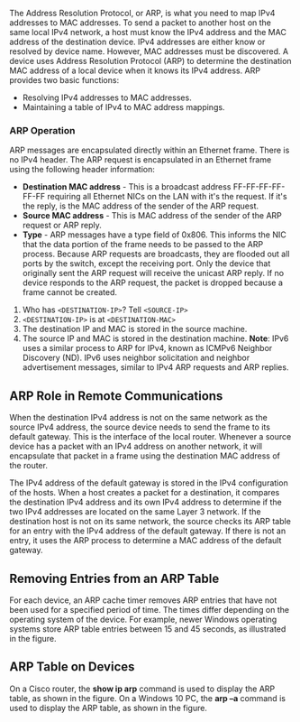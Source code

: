 The Address Resolution Protocol, or ARP, is what you need to map IPv4 addresses to MAC addresses. To send a packet to another host on the same local IPv4 network, a host must know the IPv4 address and the MAC address of the destination device. IPv4 addresses are either know or resolved by device name. However, MAC addresses must be discovered.
A device uses Address Resolution Protocol (ARP) to determine the destination MAC address of a local device when it knows its IPv4 address.
ARP provides two basic functions:
- Resolving IPv4 addresses to MAC addresses.
- Maintaining a table of IPv4 to MAC address mappings.
### ARP Operation
ARP messages are encapsulated directly within an Ethernet frame. There is no IPv4 header. The ARP request is encapsulated in an Ethernet frame using the following header information:
- **Destination MAC address** - This is a broadcast address FF-FF-FF-FF-FF-FF requiring all Ethernet NICs on the LAN with it's the request. If it's the reply, is the MAC address of the sender of the ARP request.
- **Source MAC address** - This is MAC address of the sender of the ARP request or ARP reply.
- **Type** - ARP messages have a type field of 0x806. This informs the NIC that the data portion of the frame needs to be passed to the ARP process.
Because ARP requests are broadcasts, they are flooded out all ports by the switch, except the receiving port.
Only the device that originally sent the ARP request will receive the unicast ARP reply.
If no device responds to the ARP request, the packet is dropped because a frame cannot be created.

1.  Who has `<DESTINATION-IP>`? Tell `<SOURCE-IP>`
2. `<DESTINATION-IP>` is at `<DESTINATION-MAC>`
3. The destination IP and MAC is stored in the source machine.
4. The source IP and MAC is stored in the destination machine.
**Note**: IPv6 uses a similar process to ARP for IPv4, known as ICMPv6 Neighbor Discovery (ND). IPv6 uses neighbor solicitation and neighbor advertisement messages, similar to IPv4 ARP requests and ARP replies.

## ARP Role in Remote Communications
When the destination IPv4 address is not on the same network as the source IPv4 address, the source device needs to send the frame to its default gateway. This is the interface of the local router. Whenever a source device has a packet with an IPv4 address on another network, it will encapsulate that packet in a frame using the destination MAC address of the router.

The IPv4 address of the default gateway is stored in the IPv4 configuration of the hosts. When a host creates a packet for a destination, it compares the destination IPv4 address and its own IPv4 address to determine if the two IPv4 addresses are located on the same Layer 3 network. If the destination host is not on its same network, the source checks its ARP table for an entry with the IPv4 address of the default gateway. If there is not an entry, it uses the ARP process to determine a MAC address of the default gateway.
## Removing Entries from an ARP Table
For each device, an ARP cache timer removes ARP entries that have not been used for a specified period of time. The times differ depending on the operating system of the device. For example, newer Windows operating systems store ARP table entries between 15 and 45 seconds, as illustrated in the figure.
## ARP Table on Devices
On a Cisco router, the **show ip arp** command is used to display the ARP table, as shown in the figure.
On a Windows 10 PC, the **arp –a** command is used to display the ARP table, as shown in the figure.
